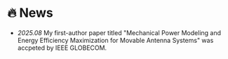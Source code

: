 # 🔥 News
- *2025.08* My first-author paper titled "Mechanical Power Modeling and Energy Efficiency Maximization for Movable Antenna Systems" was accpeted by IEEE GLOBECOM.